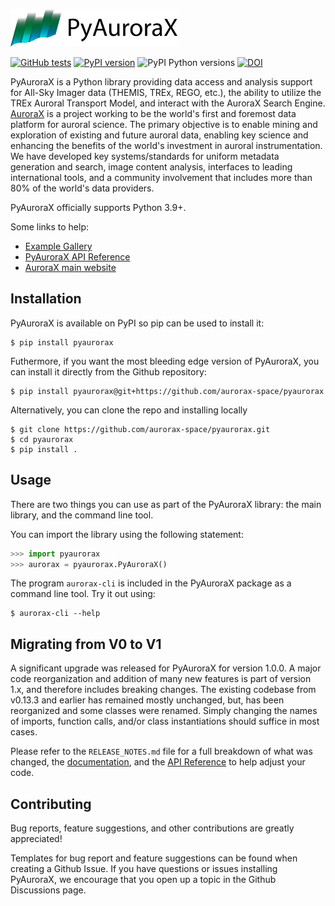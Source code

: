 <a href="https://aurorax.space/"><img alt="AuroraX" src="logo.svg" height="60"></a>

[![GitHub tests](https://github.com/aurorax-space/pyaurorax/actions/workflows/tests_default.yml/badge.svg)](https://github.com/aurorax-space/pyaurorax/actions/workflows/tests_default.yml)
[![PyPI version](https://img.shields.io/pypi/v/pyaurorax.svg)](https://pypi.python.org/pypi/pyaurorax/)
![PyPI Python versions](https://img.shields.io/pypi/pyversions/pyaurorax)
[![DOI](https://zenodo.org/badge/DOI/10.5281/zenodo.5815984.svg)](https://doi.org/10.5281/zenodo.5815984)

PyAuroraX is a Python library providing data access and analysis support for All-Sky Imager data (THEMIS, TREx, REGO, etc.), the ability to utilize the TREx Auroral Transport Model, and interact with the AuroraX Search Engine. [AuroraX](https://aurorax.space) is a project working to be the world's first and foremost data platform for auroral science. The primary objective is to enable mining and exploration of existing and future auroral data, enabling key science and enhancing the benefits of the world's investment in auroral instrumentation. We have developed key systems/standards for uniform metadata generation and search, image content analysis, interfaces to leading international tools, and a community involvement that includes more than 80% of the world's data providers.

PyAuroraX officially supports Python 3.9+.

Some links to help:
- [Example Gallery](https://data.phys.ucalgary.ca/working_with_data/index.html#python)
- [PyAuroraX API Reference](https://docs.aurorax.space/code/pyaurorax_api_reference/pyaurorax)
- [AuroraX main website](https://aurorax.space)

## Installation

PyAuroraX is available on PyPI so pip can be used to install it:

```
$ pip install pyaurorax
```

Futhermore, if you want the most bleeding edge version of PyAuroraX, you can install it directly from the Github repository:

```
$ pip install pyaurorax@git+https://github.com/aurorax-space/pyaurorax
```

Alternatively, you can clone the repo and installing locally

```
$ git clone https://github.com/aurorax-space/pyaurorax.git
$ cd pyaurorax
$ pip install .
```

## Usage

There are two things you can use as part of the PyAuroraX library: the main library, and the command line tool.

You can import the library using the following statement:

```python
>>> import pyaurorax
>>> aurorax = pyaurorax.PyAuroraX()
```

The program `aurorax-cli` is included in the PyAuroraX package as a command line tool. Try it out using:

```
$ aurorax-cli --help
```

## Migrating from V0 to V1

A significant upgrade was released for PyAuroraX for version 1.0.0. A major code reorganization and addition of many new features is part of version 1.x, and therefore includes breaking changes. The existing codebase from v0.13.3 and earlier has remained mostly unchanged, but, has been reorganized and some classes
were renamed. Simply changing the names of imports, function calls, and/or class instantiations should suffice in most cases. 

Please refer to the `RELEASE_NOTES.md` file for a full breakdown of what was changed, the [documentation](https://docs.aurorax.space/code/overview), and the [API Reference](https://docs.aurorax.space/code/pyaurorax_api_reference/pyaurorax) to help adjust your code.

## Contributing

Bug reports, feature suggestions, and other contributions are greatly appreciated!

Templates for bug report and feature suggestions can be found when creating a Github Issue. If you have questions or issues installing PyAuroraX, we encourage that you open up a topic in the Github Discussions page.
